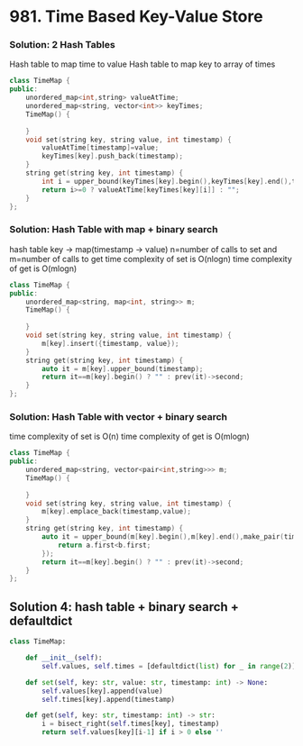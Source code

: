 # 981. Time Based Key-Value Store

### Solution: 2 Hash Tables

Hash table to map time to value
Hash table to map key to array of times

```c++
class TimeMap {
public:
    unordered_map<int,string> valueAtTime;
    unordered_map<string, vector<int>> keyTimes;
    TimeMap() {
        
    }
    void set(string key, string value, int timestamp) {
        valueAtTime[timestamp]=value;
        keyTimes[key].push_back(timestamp);
    }
    string get(string key, int timestamp) {
        int i = upper_bound(keyTimes[key].begin(),keyTimes[key].end(),timestamp)-keyTimes[key].begin()-1;
        return i>=0 ? valueAtTime[keyTimes[key][i]] : "";
    }
};
```

### Solution: Hash Table with map + binary search

hash table key -> map(timestamp -> value)
n=number of calls to set and m=number of calls to get
time complexity of set is O(nlogn)
time complexity of get is O(mlogn)
```c++
class TimeMap {
public:
    unordered_map<string, map<int, string>> m;
    TimeMap() {
        
    }
    void set(string key, string value, int timestamp) {
        m[key].insert({timestamp, value});
    }
    string get(string key, int timestamp) {
        auto it = m[key].upper_bound(timestamp);
        return it==m[key].begin() ? "" : prev(it)->second;
    }
};
```

### Solution: Hash Table with vector + binary search

time complexity of set is O(n)
time complexity of get is O(mlogn)
```c++
class TimeMap {
public:
    unordered_map<string, vector<pair<int,string>>> m;
    TimeMap() {
        
    }
    void set(string key, string value, int timestamp) {
        m[key].emplace_back(timestamp,value);
    }
    string get(string key, int timestamp) {
        auto it = upper_bound(m[key].begin(),m[key].end(),make_pair(timestamp, ""),[](const auto& a, const auto& b) {
            return a.first<b.first;
        });
        return it==m[key].begin() ? "" : prev(it)->second;
    }
};
```

## Solution 4:  hash table + binary search + defaultdict

```py
class TimeMap:

    def __init__(self):
        self.values, self.times = [defaultdict(list) for _ in range(2)]

    def set(self, key: str, value: str, timestamp: int) -> None:
        self.values[key].append(value)
        self.times[key].append(timestamp)

    def get(self, key: str, timestamp: int) -> str:
        i = bisect_right(self.times[key], timestamp)
        return self.values[key][i-1] if i > 0 else ''
```